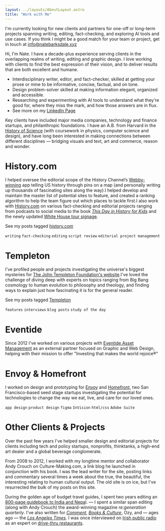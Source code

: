 ```yaml
---
layout: ../layouts/AboutLayout.astro
title: "Work with Me"
---
```


I'm currently looking for new clients and partners for one-off or long-term projects spanning writing, editing, fact-checking, and exploring AI tools and use cases. If you think I might be a good match for your team or project, get in touch at [info@natebarksdale.xyz](mailto:info@natebarksdale.xyz)

Hi, I'm Nate. I have a decade-plus experience serving clients in the overlapping realms of writing, editing and graphic design. I love working with clients to find the best expression of their vision, and to deliver results that are both excellent and humane.

- Interdisciplinary writer, editor, and fact-checker, skilled at getting your prose or mine to be informative, concise, factual, and on tone.
- Design problem-solver skilled at making information elegant, organized and accessible.
- Researching and experimenting with AI tools to understand what they're good for, where they miss the mark, and how those answers are in flux.
- See more on my [LinkedIn Page](https://www.linkedin.com/in/nate-barksdale-57674a31/)

Key clients have included major media companies, technology and finance startups, and philanthropic foundations. I have an A.B. from Harvard in the [History of Science](https://histsci.fas.harvard.edu/) (with coursework in physics, computer science and design), and have long been interested in making connections between different disciplines — bridging visuals and text, art and commerce, reason and wonder.

# History.com

I helped oversee the editorial scope of the History Channel’s [Webby-winning](https://winners.webbyawards.com/2015/apps-dapps-and-software/handheld-devices/travel-handheld-devices/159568/history-here) app telling US history through pins on a map (and personally writing up thousands of fascinating sites along the way).I helped develop and maintain the master list of potential sites to feature, and created a ranking algorithm to help the team figure out which places to tackle first.I also work with [History.com](https://www.history.com/) on various fact-checking and editorial projects ranging from podcasts to social media to the book [_This Day in History for Kids_](https://www.publishersweekly.com/pw/by-topic/childrens/childrens-book-news/article/94885-hearst-home-kids-releases-the-history-channel-s-debut-children-s-book.html) and the newly updated [White House tour signage](https://bidenwhitehouse.archives.gov/briefing-room/statements-releases/2024/10/21/first-lady-jill-biden-unveils-enhanced-and-expanded-white-house-tour/).

See my posts tagged [history.com](/tags/historycom/)

`writing` `fact-checking` `editing` `script review` `editorial project management`

# Templeton

I've profiled people and projects investigating the universe's biggest mysteries for [The John Templeton Foundation's website](https://www.templeton.org/about-our-authors).I've loved the challenge of diving deep with experts on topics ranging from Big Bang cosmology to human evolution to philosophy and theology, and finding ways to explain just how fascinating it is for the general reader.

See my posts tagged [Templeton](/tags/templeton/)

`features` `interviews` `blog posts` `study of the day`

# Eventide

Since 2012 I've worked on various projects with [Eventide Asset Management](https://www.eventideinvestments.com/) as an external partner focused on Graphic and Web Design, helping with their mission to offer "Investing that makes the world rejoice®"

# Envoy & Homefront

I worked on design and prototyping for [Envoy](https://www.crunchbase.com/organization/envoy-4) and [Homefront](https://www.crunchbase.com/organization/homefront-c3b1), two San Francisco-based seed stage startups investigating the potential for technologies to change the way we eat, live, and care for our loved ones.

`app design` `product design` `figma` `InVision` `html/css` `Adobe Suite`

# Other Clients & Projects

Over the past few years I've helped smaller design and editorial projects for clients including tech and policy startups, nonprofits, thinktanks, a high-end art dealer and a global beverage conglomerate.

From 2008 to 2012, I worked with my longtime mentor and collaborator Andy Crouch on Culture-Making.com, a link blog he launched in conjunction with his book. I was the lead writer for the site, posting links and commentary several times a week about the true, the beautiful, the interesting relating to human cultural output. The old site is on ice, but I've resurrected the bulk of my posts on this site.

During the golden age of budget travel guides, I spent two years editing an [800-page guidebook to India and Nepa](https://archive.org/details/letsgoindianepal0000bark)l. — I spent a similar span editing (along with Andy Crouch) the award-winning magazine _re:generation quarterly_. I've also written for _[Comment](https://comment.org/contributors/nate-barksdale/)_, _[Books & Culture](https://www.booksandculture.com/articles/2013/sepoct/cell-phone-gospel.html)_, Ozy, and — ages ago — the _[Los Angeles Times](https://www.latimes.com/archives/la-xpm-1992-02-27-vw-4397-story.html)_. I was once interviewed on [Irish public radio](https://www.rte.ie/) as an expert on [drive-thru restaurants](https://www.history.com/news/drive-thru-dining-history-in-n-out-burger).
